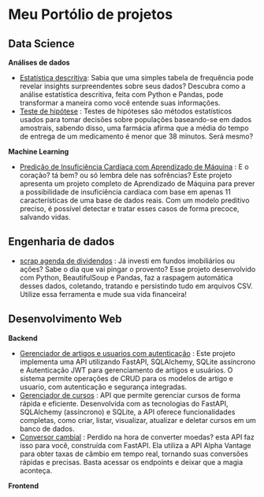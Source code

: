 # Meu Portólio de projetos
## Data Science
 **Análises de dados**
 
   - [Estatística descritiva](https://github.com/esscova/data-science/blob/main/data%20analytics/notebooks/estatistica-python.ipynb): Sabia que uma simples tabela de frequência pode revelar insights surpreendentes sobre seus dados? Descubra como a análise estatística descritiva, feita com Python e Pandas, pode transformar a maneira como você entende suas informações.
   - [Teste de hipótese](https://github.com/esscova/data-science/blob/main/data%20analytics/notebooks/teste_de_hipotese-drogaria.ipynb) : Testes de hipóteses são métodos estatísticos usados para tomar decisões sobre populações baseando-se em dados amostrais, sabendo disso, uma farmácia afirma que a média do tempo de entrega de um medicamento é menor que 38 minutos. Será mesmo? 

**Machine Learning**
 - [Predição de Insuficiência Cardíaca com Aprendizado de Máquina](https://github.com/esscova/data-science/blob/main/classifiers/Heart%20failure%20prediction/README.md) : E o coração? tá bem? ou só lembra dele nas sofrências? Este projeto apresenta um projeto completo de Aprendizado de Máquina para prever a possibilidade de insuficiência cardíaca com base em apenas 11 características de uma base de dados reais. Com um modelo preditivo preciso, é possível detectar e tratar esses casos de forma precoce, salvando vidas.

## Engenharia de dados
- [scrap agenda de dividendos](https://github.com/esscova/data-engineering/tree/42fe85e7c3ce4a0d0a1056b04d7756a163597efb/agenda%20dividendos%20scrap) : Já investi em fundos imobiliários ou ações? Sabe o dia que vai pingar o provento? Esse projeto desenvolvido com Python, BeautifulSoup e Pandas, faz a raspagem automática desses dados, coletando, tratando e persistindo tudo em arquivos CSV. Utilize essa ferramenta e mude sua vida financeira!

## Desenvolvimento Web
**Backend**
 - [Gerenciador de artigos e usuarios com autenticação](https://github.com/esscova/web/tree/main/fastapi/crud_usuarios_artigos_jwt) : Este projeto implementa uma API utilizando FastAPI, SQLAlchemy, SQLite assíncrono e Autenticação JWT para gerenciamento de artigos e usuários. O sistema permite operações de CRUD para os modelos de artigo e usuario, com autenticação e segurança integradas.
  - [Gerenciador de cursos](https://github.com/esscova/web/tree/main/fastapi/crud_sqlalchemy_sqlite) : API que permite gerenciar cursos de forma rápida e eficiente. Desenvolvida com as tecnologias do FastAPI, SQLAlchemy (assíncrono) e SQLite, a API oferece funcionalidades completas, como criar, listar, visualizar, atualizar e deletar cursos em um banco de dados.
   - [Conversor cambial](https://github.com/esscova/web/tree/main/fastapi/currency_converter) : Perdido na hora de converter moedas? esta API faz isso para você, construída com FastAPI. Ela utiliza a API Alpha Vantage para obter taxas de câmbio em tempo real, tornando suas conversões rápidas e precisas. Basta acessar os endpoints e deixar que a magia aconteça.

**Frontend**

<!--
### Hello there 👋
#### A Data Scientist and a Full-Stack Developer ####


 - 🍔 I'm currently working as a Market vendor
 - 👨‍🔬 I'm currently learning about ML/DL
 - 💬 Ask me about Pc building, Books, Movies, or anything
 - ☕ More coffe!

**🧰 Qualificações & Expertises**

[![Courses & Certificates](https://img.shields.io/badge/Courses%20%2F%20Certificates-007BFF?style=flat)](https://drive.google.com/drive/folders/1wT1GYNCQanGvzCATBB14I7zMopy7Cbrm?usp=drive_link) 


<br/>
<br/>



**📧 Connect with me**

[![Gmail](https://img.shields.io/badge/Gmail-D14836?style=for-the-badge&logo=gmail&logoColor=white)](mailto:wmoreira.ds@gmail.com)
[![LinkedIn](https://img.shields.io/badge/linkedin-%230077B5.svg?style=for-the-badge&logo=linkedin&logoColor=white)](https://www.linkedin.com/in/wellington-moreira-santos/)
[![Facebook](https://img.shields.io/badge/Facebook-%231877F2.svg?style=for-the-badge&logo=Facebook&logoColor=white)](https://www.facebook.com/wellmoreiras)
[![Instagram](https://img.shields.io/badge/Instagram-%23E4405F.svg?style=for-the-badge&logo=Instagram&logoColor=white)](https://www.instagram.com/moreira.883/)
[![Telegram](https://img.shields.io/badge/Telegram-2CA5E0?style=for-the-badge&logo=telegram&logoColor=white)](https://t.me/wellington_moreira_santos)




``` Python
# technologies and tools i use:

class Me (About):
    def __init__(self):
        self.my_tools = {
            "ProgramingLanguages": ["R", "Python", "Javascript", "Java"],
            "OtherLanguages": ["HTML", "CSS", "Bash", "Json", "Markdown"],
            "Database": ["Postgres", "Sqlite", "MySQL", "MongoDB"],
            "Editors": ["Vscode", "Eclipse", "Sublime", "Jupyter"],
            "Platforms": ["GNU/Linux", "Windows"],
            "OtherTools": ["Git", "Docker", "Figma"]
        }
```


<p align='center'>
 <img width='500' src='https://i.giphy.com/media/v1.Y2lkPTc5MGI3NjExYmI2cG9scXlyajcxeTdjZWt3Mml5a2ZnMjdmczZ1dng3dGk0M3M2cCZlcD12MV9pbnRlcm5hbF9naWZfYnlfaWQmY3Q9Zw/l0HlCTgnpgNGNDkbK/giphy.gif'>
</p>

**esscova/esscova** is a ✨ _special_ ✨ repository because its `README.md` (this file) appears on your GitHub profile.

Here are some ideas to get you started:

- 🔭 I’m currently working on ...
- 🌱 I’m currently learning ...
- 👯 I’m looking to collaborate on ...
- 🤔 I’m looking for help with ...
- 💬 Ask me about ...
- 📫 How to reach me: ...
- 😄 Pronouns: ...
- ⚡ Fun fact: ...
-->
